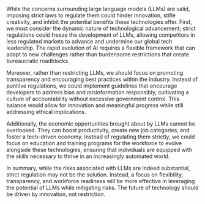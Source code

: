 While the concerns surrounding large language models (LLMs) are valid, imposing strict laws to regulate them could hinder innovation, stifle creativity, and inhibit the potential benefits these technologies offer. First, we must consider the dynamic nature of technological advancement; strict regulations could freeze the development of LLMs, allowing competitors in less regulated markets to advance and undermine our global tech leadership. The rapid evolution of AI requires a flexible framework that can adapt to new challenges rather than burdensome restrictions that create bureaucratic roadblocks.

Moreover, rather than restricting LLMs, we should focus on promoting transparency and encouraging best practices within the industry. Instead of punitive regulations, we could implement guidelines that encourage developers to address bias and misinformation responsibly, cultivating a culture of accountability without excessive government control. This balance would allow for innovation and meaningful progress while still addressing ethical implications.

Additionally, the economic opportunities brought about by LLMs cannot be overlooked. They can boost productivity, create new job categories, and foster a tech-driven economy. Instead of regulating them strictly, we could focus on education and training programs for the workforce to evolve alongside these technologies, ensuring that individuals are equipped with the skills necessary to thrive in an increasingly automated world.

In summary, while the risks associated with LLMs are indeed substantial, strict regulation may not be the solution. Instead, a focus on flexibility, transparency, and workforce readiness will be more effective in leveraging the potential of LLMs while mitigating risks. The future of technology should be driven by innovation, not restriction.